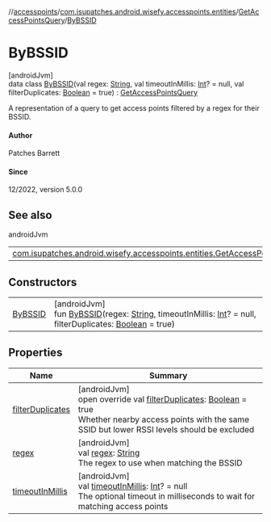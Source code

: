 //[accesspoints](../../../../index.md)/[com.isupatches.android.wisefy.accesspoints.entities](../../index.md)/[GetAccessPointsQuery](../index.md)/[ByBSSID](index.md)

# ByBSSID

[androidJvm]\
data class [ByBSSID](index.md)(val regex: [String](https://kotlinlang.org/api/latest/jvm/stdlib/kotlin/-string/index.html), val timeoutInMillis: [Int](https://kotlinlang.org/api/latest/jvm/stdlib/kotlin/-int/index.html)? = null, val filterDuplicates: [Boolean](https://kotlinlang.org/api/latest/jvm/stdlib/kotlin/-boolean/index.html) = true) : [GetAccessPointsQuery](../index.md)

A representation of a query to get access points filtered by a regex for their BSSID.

#### Author

Patches Barrett

#### Since

12/2022, version 5.0.0

## See also

androidJvm

| | |
|---|---|
| [com.isupatches.android.wisefy.accesspoints.entities.GetAccessPointsQuery](../index.md) |  |

## Constructors

| | |
|---|---|
| [ByBSSID](-by-b-s-s-i-d.md) | [androidJvm]<br>fun [ByBSSID](-by-b-s-s-i-d.md)(regex: [String](https://kotlinlang.org/api/latest/jvm/stdlib/kotlin/-string/index.html), timeoutInMillis: [Int](https://kotlinlang.org/api/latest/jvm/stdlib/kotlin/-int/index.html)? = null, filterDuplicates: [Boolean](https://kotlinlang.org/api/latest/jvm/stdlib/kotlin/-boolean/index.html) = true) |

## Properties

| Name | Summary |
|---|---|
| [filterDuplicates](filter-duplicates.md) | [androidJvm]<br>open override val [filterDuplicates](filter-duplicates.md): [Boolean](https://kotlinlang.org/api/latest/jvm/stdlib/kotlin/-boolean/index.html) = true<br>Whether nearby access points with the same SSID but lower RSSI levels should be excluded |
| [regex](regex.md) | [androidJvm]<br>val [regex](regex.md): [String](https://kotlinlang.org/api/latest/jvm/stdlib/kotlin/-string/index.html)<br>The regex to use when matching the BSSID |
| [timeoutInMillis](timeout-in-millis.md) | [androidJvm]<br>val [timeoutInMillis](timeout-in-millis.md): [Int](https://kotlinlang.org/api/latest/jvm/stdlib/kotlin/-int/index.html)? = null<br>The optional timeout in milliseconds to wait for matching access points |
